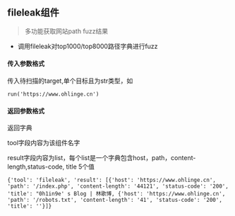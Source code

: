 ## fileleak组件
> 多功能获取网站path fuzz结果
- 调用fileleak对top1000/top8000路径字典进行fuzz


#### 传入参数格式

传入待扫描的target,单个目标且为str类型，如

```
run('https://www.ohlinge.cn')
```



#### 返回参数格式

返回字典

tool字段内容为该组件名字

result字段内容为list，每个list是一个字典包含host，path，content-length,status-code, title  5个值

```
{'tool': 'fileleak', 'result': [{'host': 'https://www.ohlinge.cn', 'path': '/index.php', 'content-length': '44121', 'status-code': '200', 'title': "0h1in9e' s Blog | 林歌博, {'host': 'https://www.ohlinge.cn', 'path': '/robots.txt', 'content-length': '41', 'status-code': '200', 'title': ''}]}
```

